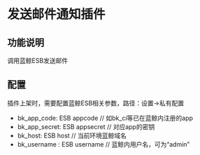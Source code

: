 # 发送邮件通知插件

## 功能说明
调用蓝鲸ESB发送邮件

## 配置
插件上架时，需要配置蓝鲸ESB相关参数，路径：设置->私有配置
- bk_app_code: ESB appcode // 如bk_ci等已在蓝鲸内注册的app
- bk_app_secret: ESB appsecret // 对应app的密钥
- bk_host: ESB host // 当前环境蓝鲸域名
- bk_username : ESB username // 蓝鲸内用户名，可为“admin”
